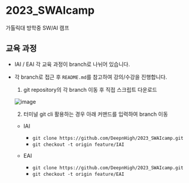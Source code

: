 # 2023_SWAIcamp
가톨릭대 방학중 SW/AI 캠프

## 교육 과정
-  IAI / EAI 각 교육 과정이 branch로 나뉘어 있습니다.
- 각 branch로 접근 후 `README.md`를 참고하여 강의/수강을 진행합니다.
  1) git repository의 각 branch 이동 후 직접 스크립트 다운로드

  ![image](https://user-images.githubusercontent.com/95912230/210374405-60eeb297-80b1-4ab4-be0e-d2f6096e6f4f.png)
 
  2) 터미널 git cli 활용하는 경우 아래 커맨드를 입력하여 branch 이동
    - IAI
      - `git clone https://github.com/DeepnHigh/2023_SWAIcamp.git`
      - `git checkout -t origin feature/IAI`

    - EAI
      - `git clone https://github.com/DeepnHigh/2023_SWAIcamp.git`
      - `git checkout -t origin feature/EAI`
